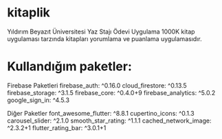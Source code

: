 # kitaplik
 Yıldırım Beyazıt Üniversitesi Yaz Stajı Ödevi
 Uygulama 1000K kitap uygulaması tarzında kitapları yorumlama ve puanlama uygulamasıdır. 
 
# Kullandığım paketler:
 
 Firebase Paketleri 
 firebase_auth: ^0.16.0
 cloud_firestore: ^0.13.5
 firebase_storage: ^3.1.5
 firebase_core: ^0.4.0+9
 firebase_analytics: ^5.0.2
 google_sign_in: ^4.5.3
 
 Diğer Paketler
 font_awesome_flutter: ^8.8.1
 cupertino_icons: ^0.1.3
 carousel_slider: ^2.1.0
 smooth_star_rating: ^1.1.1
 cached_network_image: ^2.3.2+1
 flutter_rating_bar: ^3.0.1+1
